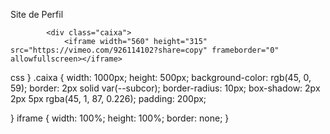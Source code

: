 Site de Perfil
 
            <div class="caixa">
                <iframe width="560" height="315" src="https://vimeo.com/926114102?share=copy" frameborder="0" allowfullscreen></iframe>
css
}
.caixa {
    width: 1000px;
    height: 500px;
    background-color: rgb(45, 0, 59);
    border: 2px solid var(--subcor);
    border-radius: 10px;
    box-shadow: 2px 2px 5px rgba(45, 1, 87, 0.226);
    padding: 200px;
    
}
iframe {
    width: 100%;
    height: 100%;
    border: none;
}